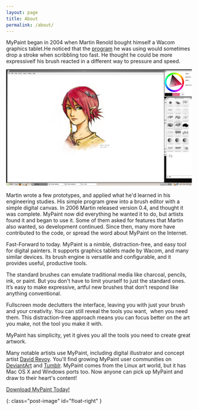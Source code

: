 ```yaml
---
layout: page
title: About
permalink: /about/
---
```


MyPaint began in 2004 when Martin Renold bought himself a Wacom 
graphics tablet.He noticed that the [program][gimp] he was using would 
sometimes drop a stroke when scribbling too fast. He thought he could 
be more expressiveif his brush reacted in a different way to pressure 
and speed.

![mypaint-ss-1]

Martin wrote a few prototypes, and applied what he'd learned in his 
engineering studies. His simple program grew into a brush editor with a 
simple digital canvas. In 2006 Martin released version 0.4, and thought 
it was complete. MyPaint now did everything he wanted it to do, but 
artists found it and began to use it. Some of them asked for features 
that Martin also wanted, so development continued. Since then, many 
more have contributed to the code, or spread the word about MyPaint on 
the Internet.

Fast-Forward to today. MyPaint is a nimble, distraction-free, and easy 
tool for digital painters. It supports graphics tablets made by Wacom, 
and many similar devices. Its brush engine is versatile and 
configurable, and it provides useful, productive tools.

The standard brushes can emulate traditional media like charcoal, 
pencils, ink, or paint. But you don't have to limit yourself to just 
the standard ones. It’s easy to make expressive, artful new brushes 
that don’t respond like anything conventional.

Fullscreen mode declutters the interface, leaving you with just your 
brush and your creativity. You can still reveal the tools you want, 
when you need them. This distraction-free approach means you can focus 
better on the art you make, not the tool you make it with.

MyPaint has simplicity, yet it gives you all the tools you need to 
create great artwork.

Many notable artists use MyPaint, including digital illustrator and 
concept artist [David Revoy][revoy]. You'll find growing MyPaint user 
communities on [DeviantArt][da] and [Tumblr][tumblr]. MyPaint comes 
from the Linux art world, but it has Mac OS X and Windows ports too. 
Now anyone can pick up MyPaint and draw to their heart's content!

[Download MyPaint Today!](/downloads)

[gimp]: http://gimp.org
[revoy]: http://davidrevoy.com
[da]: http://mypaint.deviantart.com/
[tumblr]: http://made-with-mypaint.tumblr.com/
[mypaint-ss-1]: /assets/pages/2009-03-06-about_mypaint-0.6.jpg "MyPaint-0.6" 
{: class="post-image" id="float-right" }

